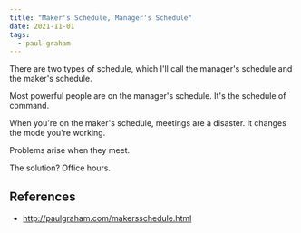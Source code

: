 ```yaml
---
title: "Maker's Schedule, Manager's Schedule"
date: 2021-11-01
tags:
  - paul-graham
---
```


There are two types of schedule, which I'll call the manager's schedule and the maker's schedule.

Most powerful people are on the manager's schedule. It's the schedule of command.

When you're on the maker's schedule, meetings are a disaster. It changes the mode you're working.

Problems arise when they meet.

The solution? Office hours.

## References

- http://paulgraham.com/makersschedule.html
